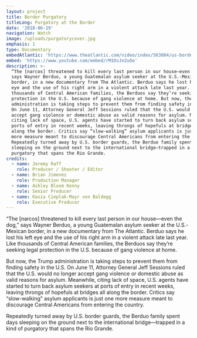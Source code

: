 ```yaml
---
layout: project
title: Border Purgatory
titleLong: Purgatory at the Border
date: '2018-06-19'
navigation: Watch
image: /uploads/purgatorycover.jpg
emphasis: 1
type: Documentary
embedAtlantic: 'https://www.theatlantic.com/video/index/563084/us-border-asylum/'
embed: 'https://www.youtube.com/embed/rM1OsJn2uOo'
description: >-
  “The [narcos] threatened to kill every last person in our house—even the dog,”
  says Wayner Berduo, a young Guatemalan asylum seeker at the U.S.-Mexican
  border, in a new documentary from The Atlantic. Berduo says he lost his left
  eye and the use of his right arm in a violent attack late last year. Like
  thousands of Central American families, the Berduos say they’re seeking legal
  protection in the U.S. because of gang violence at home. But now, the Trump
  administration is taking steps to prevent them from finding safety in the U.S.
  On June 11, Attorney General Jeff Sessions ruled that the U.S. would no longer
  accept gang violence or domestic abuse as valid reasons for asylum. Meanwhile,
  citing lack of space, U.S. agents have started to turn back asylum seekers at
  ports of entry in recent weeks, leaving throngs of hopefuls at bridges all
  along the border. Critics say “slow-walking” asylum applicants is just one
  more measure meant to discourage Central Americans from entering the country.
  Repeatedly turned away by U.S. border guards, the Berduo family spent days
  sleeping on the ground next to the international bridge—trapped in a kind of
  purgatory that spans the Rio Grande.
credits:
  - name: Jeremy Raff
    role: Producer / Shooter / Editor
  - name: Brian Jimenez
    role: Production Manager
  - name: Ashley Bloom Kenny
    role: Senior Producer
  - name: Kasia Cieplak-Mayr von Baldegg
    role: Executive Producer
---
```

“The \[narcos] threatened to kill every last person in our house—even the dog,” says Wayner Berduo, a young Guatemalan asylum seeker at the U.S.-Mexican border, in a new documentary from The Atlantic. Berduo says he lost his left eye and the use of his right arm in a violent attack late last year. Like thousands of Central American families, the Berduos say they’re seeking legal protection in the U.S. because of gang violence at home.

But now, the Trump administration is taking steps to prevent them from finding safety in the U.S. On June 11, Attorney General Jeff Sessions ruled that the U.S. would no longer accept gang violence or domestic abuse as valid reasons for asylum. Meanwhile, citing lack of space, U.S. agents have started to turn back asylum seekers at ports of entry in recent weeks, leaving throngs of hopefuls at bridges all along the border. Critics say “slow-walking” asylum applicants is just one more measure meant to discourage Central Americans from entering the country.

Repeatedly turned away by U.S. border guards, the Berduo family spent days sleeping on the ground next to the international bridge—trapped in a kind of purgatory that spans the Rio Grande.
